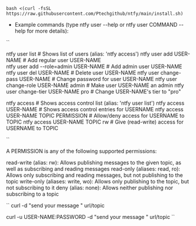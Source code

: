 ```
bash <(curl -fsSL https://raw.githubusercontent.com/Ptechgithub/ntfy/main/install.sh)
```


- Example commands (type ntfy user --help or ntfy user COMMAND --help for more details):


``

ntfy user list                     # Shows list of users (alias: 'ntfy access')
ntfy user add USER-NAME                 # Add regular user USER-NAME  
ntfy user add --role=admin USER-NAME    # Add admin user USER-NAME
ntfy user del USER-NAME                 # Delete user USER-NAME
ntfy user change-pass USER-NAME         # Change password for user USER-NAME
ntfy user change-role USER-NAME admin   # Make user USER-NAME an admin
ntfy user change-tier USER-NAME pro     # Change USER-NAME's tier to "pro"

ntfy access                            # Shows access control list (alias: 'ntfy user list')
ntfy access USER-NAME                   # Shows access control entries for USERNAME
ntfy access USER-NAME TOPIC PERMISSION  # Allow/deny access for USERNAME to TOPIC
ntfy access USER-NAME TOPIC rw   # Give (read-write) access for USERNAME to TOPIC

``

A PERMISSION is any of the following supported permissions:

read-write (alias: rw): Allows publishing messages to the given topic, as well as subscribing and reading messages
read-only (aliases: read, ro): Allows only subscribing and reading messages, but not publishing to the topic
write-only (aliases: write, wo): Allows only publishing to the topic, but not subscribing to it
deny (alias: none): Allows neither publishing nor subscribing to a topic


``
curl -d "send your message " url/topic

curl -u USER-NAME:PASSWORD -d "send your message " url/topic
``
